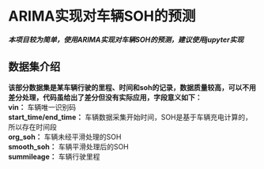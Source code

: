 # ARIMA实现对车辆SOH的预测
***本项目较为简单，使用ARIMA实现对车辆SOH的预测，建议使用jupyter实现***

## 数据集介绍
  **该部分数据集是某车辆行驶的里程、时间和soh的记录，数据质量较高，可以不用差分处理，代码虽给出了差分但没有实际应用，字段意义如下：**  
  **vin：**
  车辆唯一识别码  
  **start_time/end_time：**
  车辆数据采集开始时间，SOH是基于车辆充电计算的，所以存在时间段  
  **org_soh：**
  车辆未经平滑处理的SOH  
  **smooth_soh：**
  车辆平滑处理后的SOH  
  **summileage：**
  车辆行驶里程  

